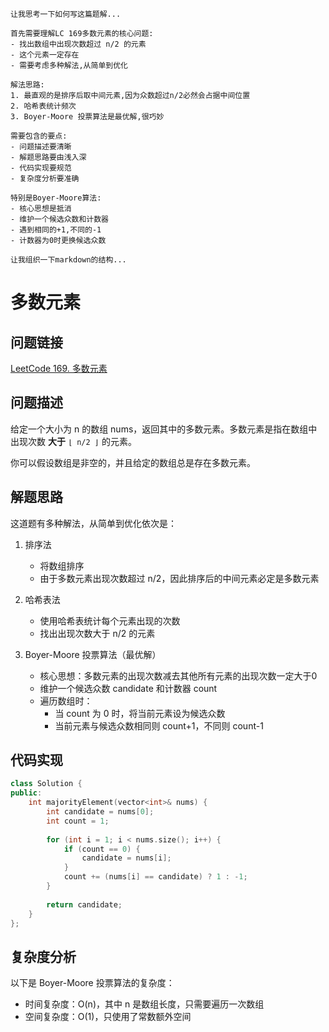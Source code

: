 ````thinking
让我思考一下如何写这篇题解...

首先需要理解LC 169多数元素的核心问题:
- 找出数组中出现次数超过 n/2 的元素
- 这个元素一定存在
- 需要考虑多种解法,从简单到优化

解法思路:
1. 最直观的是排序后取中间元素,因为众数超过n/2必然会占据中间位置
2. 哈希表统计频次
3. Boyer-Moore 投票算法是最优解,很巧妙

需要包含的要点:
- 问题描述要清晰
- 解题思路要由浅入深
- 代码实现要规范
- 复杂度分析要准确

特别是Boyer-Moore算法:
- 核心思想是抵消
- 维护一个候选众数和计数器
- 遇到相同的+1,不同的-1
- 计数器为0时更换候选众数

让我组织一下markdown的结构...
````

# 多数元素

## 问题链接
[LeetCode 169. 多数元素](https://leetcode.com/problems/majority-element/)

## 问题描述
给定一个大小为 n 的数组 nums，返回其中的多数元素。多数元素是指在数组中出现次数 **大于** `⌊ n/2 ⌋` 的元素。

你可以假设数组是非空的，并且给定的数组总是存在多数元素。

## 解题思路
这道题有多种解法，从简单到优化依次是：

1. 排序法
   - 将数组排序
   - 由于多数元素出现次数超过 n/2，因此排序后的中间元素必定是多数元素
   
2. 哈希表法
   - 使用哈希表统计每个元素出现的次数
   - 找出出现次数大于 n/2 的元素

3. Boyer-Moore 投票算法（最优解）
   - 核心思想：多数元素的出现次数减去其他所有元素的出现次数一定大于0
   - 维护一个候选众数 candidate 和计数器 count
   - 遍历数组时：
     * 当 count 为 0 时，将当前元素设为候选众数
     * 当前元素与候选众数相同则 count+1，不同则 count-1

## 代码实现
```cpp
class Solution {
public:
    int majorityElement(vector<int>& nums) {
        int candidate = nums[0];
        int count = 1;
        
        for (int i = 1; i < nums.size(); i++) {
            if (count == 0) {
                candidate = nums[i];
            }
            count += (nums[i] == candidate) ? 1 : -1;
        }
        
        return candidate;
    }
};
```

## 复杂度分析
以下是 Boyer-Moore 投票算法的复杂度：
- 时间复杂度：O(n)，其中 n 是数组长度，只需要遍历一次数组
- 空间复杂度：O(1)，只使用了常数额外空间
